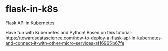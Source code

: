# flask-in-k8s
Flask API in Kubernetes

Have fun with Kubernetes and Python!
Based on this tutorial: https://towardsdatascience.com/how-to-deploy-a-flask-api-in-kubernetes-and-connect-it-with-other-micro-services-af16965b67fe
